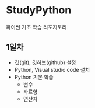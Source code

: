 # StudyPython
파이썬 기초 학습 리포지토리

## 1일차
- 깃(git), 깃허브(github) 설정
- Python, Visual studio code 설치 
- Python 기본 학습
    - 변수
    - 자료형
    - 연산자